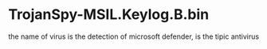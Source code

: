 # TrojanSpy-MSIL.Keylog.B.bin
the name of virus is the detection of microsoft defender, is the tipic antivirus
